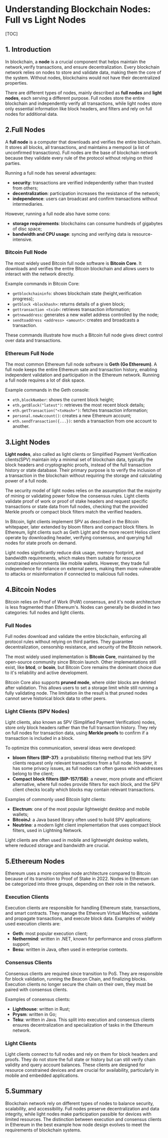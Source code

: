 # Understanding Blockchain Nodes: Full vs Light Nodes

[TOC]

## 1. Introduction

In blockchain, a **node** is a crucial component that helps maintain the network,verify transactions, and ensure decentralization. Every blockchain network relies on nodes to store and validate data, making them the core of the system. Without nodes, blockchains would not have their decentralized properties.

There are different types of nodes, mainly described as **full nodes** and **light nodes**, each serving a different purpose. Full nodes store the entire blockchain and independently verify all transactions, while light nodes store only essential information like block headers, and filters and rely on full nodes for additional  data.

## 2.Full Nodes

A **full node** is a computer that downloads and verifies the entire blockchain. It stores all blocks, all transactions, and maintains a mempool (a list of unconfirmed transactions). Full nodes are the base of blockchain network because they validate every rule of the protocol without relying on third parties.

Running a full node has several advantages:

* **security**: transactions are verified independently rather than trusted from others;
* **decentralization**: participation increases the resistance of the network;
* **independence**: users can broadcast and confirm transactions without intermediaries.

However, running a full node also have some cons:

* **storage requirements**: blockchains can consume hundreds of gigabytes of disc space;
* **bandwidth and CPU usage**: syncing and verifying data is resource-intensive.

### Bitcoin Full Node

The most widely used Bitcoin full node software is **Bitcoin Core**. It downloads and verifies the entire Bitcoin blockchain and allows users to interact with the network directly.

Example commands in Bitcoin Core:

* `getblockchaininfo`: shows blockchain state (height,verification progress);
* `getblock <blockhash>`: returns details of a given block;
* `gettransaction <txid>`: retrieves transaction information;
* `getnewaddress`: generates a new wallet address controlled by the node;
* `sendtoaddress <address> <amount>`: creates and broadcasts a transaction.

These commands illustrate how much a Bitcoin full node gives direct control over data and transactions.

### Ethereum Full Node

The most common Ethereum full node software is **Geth (Go Ethereum)**. A full node keeps the entire Ethereum sate and transaction history, enabling independent validation and participation in the Ethereum network. Running a full node requires a lot of disk space.

Example commands in the Geth console:

* `eth,blockNumber`: shows the current block height;
* `eth,getBlock("latest")`: retrieves the most recent block details;
* `eth.getTransaction("<txHash>")`: fetches transaction information;
* `personal.newAccount()`: creates a new Ethereum account;
* `eth.sendTransaction({...})`: sends a transaction from one account to another.

## 3.Light Nodes

**Light nodes**, also called as light clients or Simplified Payment Verification clients(SPV) maintain inly a minimal set of blockchain data, typically the block headers and cryptographic proofs, instead of the full transaction history or state database. Their primary purpose is to verify the inclusion of a transaction in the blockchain without requiring the storage and calculating power of a full node.

The security model of light nodes relies on the assumption that the majority of mining or validating power follow the consensus rules. Light clients validate proof of work or proof of stake headers and request specific transactions or state data from full nodes, checking that the provided Merkle proofs or compact block filters match the verified headers.

In Bitcoin, light clients implement SPV as described in the Bitcoin whitepaper, later extended by bloom filters and compact block filters. In Ethereum, light clients such as Geth Light and the more recent Helios client operate by downloading header, verifying consensus, and querying full nodes for state proofs on demand.

Light nodes significantly reduce disk usage, memory footprint, and bandwidth requirements, which makes them suitable for resource constrained environments  like mobile wallets. However, they trade full independence for reliance on external peers, making them more vulnerable to attacks or misinformation if connected to malicious full nodes.

## 4.Bitcoin Nodes

Bitcoin relies on Proof of Work (PoW) consensus, and it's node architecture is less fragmented than Ethereum's. Nodes can generally be divided in two categories: full nodes and light clients.

### Full Nodes

Full nodes download and validate the entire blockchain, enforcing all protocol rules without relying on third parties. They guarantee decentralization, censorship resistance, and security of the Bitcoin network.

The most widely used implementation is **Bitcoin Core**, maintained by the open-source community since Bitcoin launch. Other implementations still exist, like **btcd**, or **bcoin**, but Bitcoin Core remains the dominant choice due to it's reliability and active development.

Bitcoin Core also supports **pruned mode**, where older blocks are deleted after validation. This allows users to set a storage limit while still running a fully validating node. The limitation iin the result is that pruned nodes cannot serve historical block data to other peers.

### Light Clients (SPV Nodes)

Light clients, also known as SPV (Simplified Payment Verification) nodes, store only block headers rather than the full transaction history. They rely on full nodes for transaction data, using **Merkle proofs** to confirm if a transaction is included in a block.

To optimize this communication, several ideas were developed:

* **bloom filters (BIP-37)**: a probabilistic filtering method that lets SPV clients request only relevant transactions from a full node. However, it has some privacy issues, as full nodes can often guess which addresses belong to the client;
* **Compact block filters (BIP-157/158)**: a newer, more private and efficient alternative, where full nodes provide filters for each block, and the SPV client checks locally which blocks may contain relevant transactions.

Examples of commonly used Bitcoin light clients:

* **Electrum**: one of the most popular lightweight desktop and mobile wallets;
* **BitcoinJ**: a Java based library often used to build SPV applications;
* **Neutrino**: a modern light client implementation that uses compact block filters, used in Lightning Network.

Light clients are often used in mobile and lightweight desktop wallets, where reduced storage and bandwidth are crucial.

## 5.Ethereum Nodes

Ethereum uses a more complex node architecture compared to Bitcoin because of its transition to Proof of Stake in 2022. Nodes in Ethereum can be categorized into three groups, depending on their role in the network.

### Execution Clients

Execution clients are responsible for handling Ethereum state, transactions, and smart contracts. They manage the Ethereum Virtual Machine, validate and propagate transactions, and execute block data. Examples of widely used execution clients are:

* **Geth**: most popular execution client;
* **Nethermind**: written in .NET, known for performance and cross platform support;
* **Besu**: written in Java, often used in enterprise contexts.

### Consensus Clients

Consensus clients are required since transition to PoS. They are responsible for block validation, running the Beacon Chain, and finalizing blocks. Execution clients no longer secure the chain on their own, they must be paired with consensus clients.

Examples of consensus clients:

* **Lighthouse**: written in Rust;
* **Prysm**: written in Go;
* **Teku**: written in Java.
This split into execution and consensus clients ensures decentralization and specialization of tasks in the Ethereum network.

### Light Clients

Light clients connect to full nodes and rely on them for block headers and proofs. They do not store the full state or history but can still verify chain validity and query account balances. These clients are designed for resource constrained devices and are crucial for availability, particularly in mobile and embedded applications.

## 5.Summary

Blockchain network rely on different types of nodes to balance security, scalability, and accessibility. Full nodes preserve decentralization and data integrity, while light nodes make participation passible for devices with limited resources. The distinction between execution and consensus clients in Ethereum in the best example how node design evolves to meet the requirements of blockchain systems.
